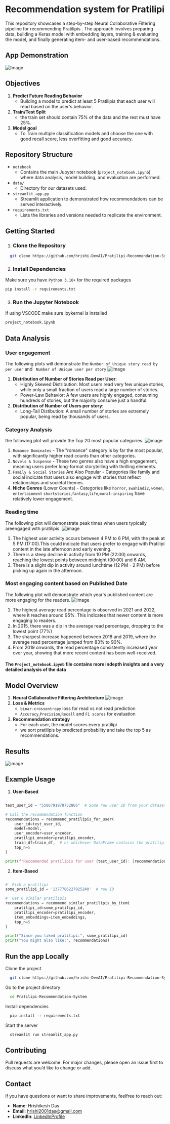 
# **Recommendation system for Pratilipi**

This repository showcases a step-by-step Neural Collaborative Filtering pipeline for recommending Pratilipis . The approach involves preparing data, building a Keras model with embedding layers, training & evaluating the model, and finally generating item- and user-based recommendations.


## **App Demonstration**

![Image](https://github.com/user-attachments/assets/7172ff37-5556-44e0-b4fa-e3ccd5b54df3)


## **Objectives**

1. **Predict Future Reading Behavior**
    - Building a model to predict at least 5 Pratilipis that each user will read based on the user's behavior.
2. **Train/Test Split**
    - the train set should contain 75% of the data and the rest must have 25%.
3. **Model goal**
    - To Train multiple classification models and choose the one with good recall score, less overfitting and good accuracy.

    
## **Repository Structure**

- `notebook`
    - Contains the main Jupyter notebook (`project_notebook.ipynb`) where data analysis, model building, and evaluation are performed.
- `data/`
    - Directory for our datasets used.
- `streamlit_app.py`
    - Streamlit application to demonstrated how recommendations can be served interactively.
- `requirements.txt`
    - Lists the libraries and versions needed to replicate the environment.

## **Getting Started**

1. ### **Clone the Repository**

```bash
  git clone https://github.com/hrishi-DevAI/Pratilipi-Recommendation-System.git

```
2. ### **Install Dependencies**
Make sure you have `Python 3.10+` for the required packages
```bash
pip install -r requirements.txt
```
3. ### **Run the Jupyter Notebook**
If using VSCODE make sure ipykernel is installed
```bash
project_notebook.ipynb
```
## **Data Analysis**
### **User engagement**
The following plots will demonstrate the `Number of Unique story read by per user` and ` Number of Unique user per story`
![image](image/read_per_user.png)
1. **Distribution of Number of Stories Read per User**:
    - Highly Skewed Distribution: Most users read very few unique stories, while only a small fraction of users read a large number of stories.
    - Power-Law Behavior: A few users are highly engaged, consuming hundreds of stories, but the majority consume just a handful.
2. **Distribution of Number of Users per story**:
    - Long-Tail Distibution: A small number of stories are extremely popular, being read by thousands of users.

### **Category Analysis**
the following plot will provide the Top 20 most popular categories.
![image](image/Popular_categories.png)
1. `Romance Dominates` - The "romance" category is by far the most popular, with significantly higher read counts than other categories.
2. `Novels & Suspense` - These two genres also have a high engagement, meaning users prefer long-format storytelling with thrilling elements.
3. `Family & Social Stories` Are Also Popular - Categories like family and social indicate that users also engage with stories that reflect relationships and societal themes.
4. **Niche Genres** (Lower Counts) - Categories like `horror`, `swahindi2`, `women`, `entertainment` `shortstories`,`fantasy`,`life`,`moral-inspiring` have relatively lower engagement.

### **Reading time**
The following plot will demonstrate peak times when users typically areengaged with pratilipis.
![image](image/Peak_reading%20time.png)
1. The highest user activity occurs between 4 PM to 6 PM, with the peak at 5 PM (17:00).This could indicate that users prefer to engage with Pratilipi content in the late afternoon and early evening.
2. There is a steep decline in activity from 10 PM (22:00) onwards, reaching the lowest points between midnight (00:00) and 6 AM.
3. There is a slight dip in activity around lunchtime (12 PM - 2 PM) before picking up again in the afternoon.

### **Most engaging content based on Published Date**
The following plot will demonstrate which year's published content are more engaging for the readers.
![image](image/Read_percent_by%20year.png)
1. The highest average read percentage is observed in 2021 and 2022, where it reaches around 95%. This indicates that newer content is more engaging to readers.
2. In 2015, there was a dip in the average read percentage, dropping to the lowest point (77%)
3. The sharpest increase happened between 2018 and 2019, where the average read percentage jumped from 83% to 90%.
4. From 2019 onwards, the read percentage consistently increased year over year, showing that more recent content has been well-received.

#### **The `Project_notebook.ipynb` file contains more indepth insights and a very detailed analysis of the data**

## **Model Overview**
1. **Neural Collaborative Filtering Architecture**
![image](image/neural_architecture.png)
2. **Loss & Metrics**
    - `binar-crossentropy` loss for read vs not read prediction
    - `Accuracy`,`Precision`,`Recall` and `F1 scores` for evaluation
4. **Recommendation strategy**
    - For each user, the model scores every pratilipi
    -  we sort pratilipis by predicted probability and take the top 5 as recommendations.

## **Results**
![image](image/results.png)

## **Example Usage**
1. **User-Based**
```python

test_user_id = "5506791978752866"  # Some raw user ID from your dataset

# Call the recommendation function
recommendations = recommend_pratilipis_for_user(
    user_id=test_user_id,
    model=model,
    user_encoder=user_encoder,
    pratilipi_encoder=pratilipi_encoder,
    train_df=train_df,  # or whichever DataFrame contains the pratilipi_ids
    top_n=5
)

print(f"Recommended pratilipis for user {test_user_id}: {recommendations}")
```
2. **Item-Based**
```python

#  Pick a pratilipi
some_pratilipi_id = '1377786227025240'  # raw ID 

#  Get 6 similar pratilipis
recommendations = recommend_similar_pratilipis_by_item(
    pratilipi_id=some_pratilipi_id,
    pratilipi_encoder=pratilipi_encoder, 
    item_embeddings=item_embeddings,
    top_n=5
)

print("Since you liked pratilipi:", some_pratilipi_id)
print("You might also like:", recommendations)
```

## **Run the app Locally**

Clone the project

```bash
  git clone https://github.com/hrishi-DevAI/Pratilipi-Recommendation-System.git
```

Go to the project directory

```bash
  cd Pratilipi-Recommendation-System
```

Install dependencies

```bash
  pip install -r requirements.txt
```

Start the server

```bash
  streamlit run streamlit_app.py
```
## **Contributing**
Pull requests are welcome. For major changes, please open an issue first to discuss what you’d like to change or add.

## **Contact**
if you have questions or want to share improvements, feelfree to reach out:
- **Name**: Hrishikesh Das
- **Email**: hrishi2001das@gmail.com  
- **LinkedIn**: [LinkedInProfile](https://www.linkedin.com/in/hrishikesh-das-200114dec/)
